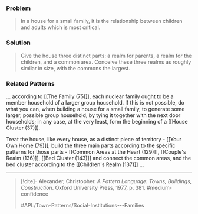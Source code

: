 ### Problem
>In a house for a small family, it is the relationship between children and adults which is most critical.

### Solution
>Give the house three distinct parts: a realm for parents, a realm for the children, and a common area. Conceive these three realms as roughly similar in size, with the commons the largest.

### Related Patterns
... according to [[The Family (75)]], each nuclear family ought to be a member household of a larger group household. If this is not possible, do what you can, when building a house for a small family, to generate some larger, possible group household, by tying it together with the next door households; in any case, at the very least, form the beginning of a [[House Cluster (37)]]. 

Treat the house, like every house, as a distinct piece of territory - [[Your Own Home (79)]]; build the three main parts according to the specific patterns for those parts - [[Common Areas at the Heart (129)]], [[Couple's Realm (136)]], [[Bed Cluster (143)]] and connect the common areas, and the bed cluster according to the [[Children's Realm (137)]] ...

---

> [!cite]- Alexander, Christopher. _A Pattern Language: Towns, Buildings, Construction_. Oxford University Press, 1977, p. 381.
> #medium-confidence
>
> #APL/Town-Patterns/Social-Institutions---Families
